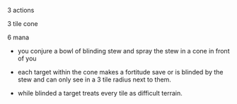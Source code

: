 3 actions

3 tile cone

6 mana 

- you conjure a bowl of blinding stew and spray the stew in a cone in front of you
  
- each target within the cone makes a fortitude save or is blinded by the stew and can only see in a 3 tile radius next to them.

- while blinded a target treats every tile as difficult terrain.
